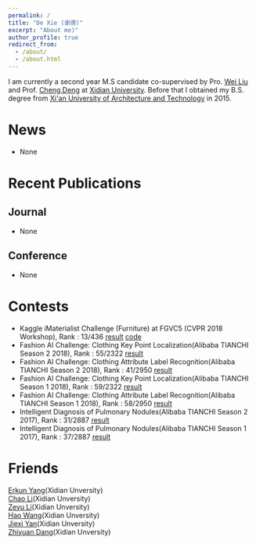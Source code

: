 ```yaml
---
permalink: /
title: "De Xie (谢德)"
excerpt: "About me)"
author_profile: true
redirect_from: 
  - /about/
  - /about.html
---
```


I am currently a second year M.S candidate co-supervised by Pro. [Wei Liu](http://www.ee.columbia.edu/~wliu/) and Prof. [Cheng Deng](http://see.xidian.edu.cn/faculty/chdeng/) at [Xidian University](http://www.xidian.edu.cn/). Before that I obtained my B.S. degree from [Xi'an University of Architecture and Technology](http://www.xauat.edu.cn/zh-cn/index.php) in 2015.


News
======
* None   


Recent Publications
======

Journal
------
* None
<!--* Exploring Hybrid Spatio-Temporal Convolutional Networks for Human Action Recognition, Multimedia Tools and Applications(MTAP), 2017, [[pdf]](https://link.springer.com/content/pdf/10.1007%2Fs11042-017-4514-3.pdf) [[project]](https://haowang1992.github.io/publication/2017-07-01-Exploring_Hybrid_Spatio-Temporal_Convolutional_Networks_for_Human_Action_Recognition) [[code]]()-->


Conference
------
* None


Contests
======
* Kaggle iMaterialist Challenge (Furniture) at FGVC5 (CVPR 2018 Workshop), Rank : 13/436 [result](https://www.kaggle.com/c/imaterialist-challenge-furniture-2018/leaderboard) [code](https://github.com/ShadowXIEDE/imaterialist2018)
* Fashion AI Challenge: Clothing Key Point Localization(Alibaba TIANCHI Season 2 2018), Rank : 55/2322 [result](https://tianchi.aliyun.com/user/certificate.htm?spm=5176.100150.711.7.4d0627849zW9Kv&raceId=231648&season=1)
* Fashion AI Challenge: Clothing Attribute Label Recognition(Alibaba TIANCHI Season 2 2018), Rank : 41/2950 [result](https://tianchi.aliyun.com/user/certificate.htm?spm=5176.100150.711.10.4d0627849zW9Kv&raceId=231649&season=1)
* Fashion AI Challenge: Clothing Key Point Localization(Alibaba TIANCHI Season 1 2018), Rank : 59/2322 [result](https://tianchi.aliyun.com/user/certificate.htm?spm=5176.100150.711.6.4d0627849zW9Kv&raceId=231648&season=0)
* Fashion AI Challenge: Clothing Attribute Label Recognition(Alibaba TIANCHI Season 1 2018), Rank : 58/2950 [result](https://tianchi.aliyun.com/user/certificate.htm?spm=5176.100150.711.9.4d0627849zW9Kv&raceId=231649&season=0)
* Intelligent Diagnosis of Pulmonary Nodules(Alibaba TIANCHI Season 2 2017), Rank : 31/2887 [result](https://tianchi.aliyun.com/user/certificate.htm?spm=5176.100150.711.9.69322009LOjfnv&raceId=231601&season=1)
* Intelligent Diagnosis of Pulmonary Nodules(Alibaba TIANCHI Season 1 2017), Rank : 37/2887 [result](https://tianchi.aliyun.com/user/certificate.htm?spm=5176.100150.711.8.69322009LOjfnv&raceId=231601&season=0)


 
Friends
======
[Erkun Yang](https://yangerkun.github.io/)(Xidian Unversity)  
[Chao Li](https://chaoli1991.github.io/)(Xidian Unversity)  
[Zeyu Li](https://zeyuli1990.github.io/)(Xidian Unversity)  
[Hao Wang](https://haowang1992.github.io/)(Xidian Unversity)  
[Jiexi Yan](https://JiexiYan.github.io)(Xidian Unversity)  
[Zhiyuan Dang](https://zhiyuandang.github.io/)(Xidian Unversity)  
